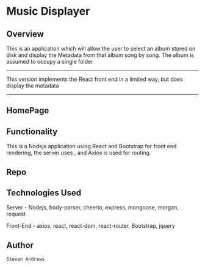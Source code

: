 # Music Displayer


## Overview

This is an application which will allow the user to select an album stored on disk and display the Metadata from that album song by song.
The album is assumed to occupy a single folder

*********************

This version implements the React front end in a limited way, but does display the metadata 

*********************


## HomePage


## Functionality

This is a Nodejs application using React and Bootstrap for front end rendering, the server uses , and Axios is used for routing.

## Repo

## Technologies Used




Server - 
	Nodejs,
	body-parser,
	cheerio,
	express,
	mongoose,
	morgan,
	request

Front-End - 
	axios,
	react,
	react-dom,
	react-router,
	Bootstrap,
	jquery

## Author

	Steven Andrews
